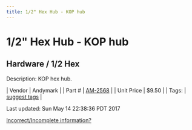 ```yaml
---
title: 1/2" Hex Hub - KOP hub
---
```


# 1/2" Hex Hub - KOP hub
## Hardware / 1/2 Hex
Description: 	KOP hex hub.  

| Vendor | Andymark | 
| Part # | [AM-2568](http://www.andymark.com/product-p/am-2568.htm) | 
| Unit Price | $9.50 | 
| Tags: | [suggest tags](https://docs.google.com/forms/d/e/1FAIpQLSeWyY8v3RgOty-MyWmh9U0iivNYN_molChYyS-0U-o-kOAv_g/viewform) | 

Last updated: Sun May 14 22:38:36 PDT 2017

 [Incorrect/Incomplete information?](https://docs.google.com/forms/d/e/1FAIpQLSeWyY8v3RgOty-MyWmh9U0iivNYN_molChYyS-0U-o-kOAv_g/viewform)